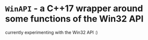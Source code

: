 
# `WinAPI` - a C++17 wrapper around some functions of the Win32 API

currently experimenting with the Win32 API :)

